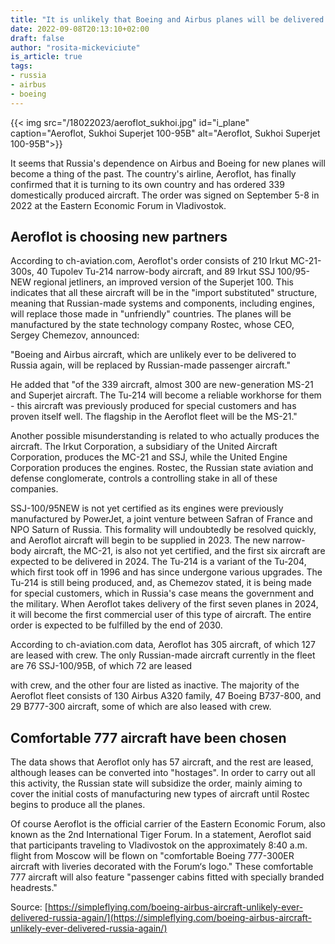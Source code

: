 ```yaml
---
title: "It is unlikely that Boeing and Airbus planes will be delivered to Russia again"
date: 2022-09-08T20:13:10+02:00
draft: false
author: "rosita-mickeviciute"
is_article: true
tags:
- russia
- airbus
- boeing
---
```

{{< img src="/18022023/aeroflot_sukhoi.jpg" id="i_plane" caption="Aeroflot, Sukhoi Superjet 100-95B" alt="Aeroflot, Sukhoi Superjet 100-95B">}}

It seems that Russia&#39;s dependence on Airbus and Boeing for new planes will become a thing of
the past. The country&#39;s airline, Aeroflot, has finally confirmed that it is turning to its own
country and has ordered 339 domestically produced aircraft. The order was signed on
September 5-8 in 2022 at the Eastern Economic Forum in Vladivostok.

## Aeroflot is choosing new partners

According to ch-aviation.com, Aeroflot&#39;s order consists of 210 Irkut MC-21-300s, 40 Tupolev Tu-214 narrow-body aircraft, and 89 Irkut SSJ 100/95-NEW regional jetliners, an improved version
of the Superjet 100. This indicates that all these aircraft will be in the &quot;import substituted&quot;
structure, meaning that Russian-made systems and components, including engines, will replace
those made in &quot;unfriendly&quot; countries. The planes will be manufactured by the state technology
company Rostec, whose CEO, Sergey Chemezov, announced:

&quot;Boeing and Airbus aircraft, which are unlikely ever to be delivered to Russia again, will be
replaced by Russian-made passenger aircraft.&quot;

He added that &quot;of the 339 aircraft, almost 300 are new-generation MS-21 and Superjet aircraft.
The Tu-214 will become a reliable workhorse for them - this aircraft was previously produced
for special customers and has proven itself well. The flagship in the Aeroflot fleet will be the
MS-21.&quot;

Another possible misunderstanding is related to who actually produces the aircraft. The Irkut
Corporation, a subsidiary of the United Aircraft Corporation, produces the MC-21 and SSJ, while
the United Engine Corporation produces the engines. Rostec, the Russian state aviation and
defense conglomerate, controls a controlling stake in all of these companies.

SSJ-100/95NEW is not yet certified as its engines were previously manufactured by PowerJet, a
joint venture between Safran of France and NPO Saturn of Russia. This formality will
undoubtedly be resolved quickly, and Aeroflot aircraft will begin to be supplied in 2023. The
new narrow-body aircraft, the MC-21, is also not yet certified, and the first six aircraft are
expected to be delivered in 2024. The Tu-214 is a variant of the Tu-204, which first took off in
1996 and has since undergone various upgrades. The Tu-214 is still being produced, and, as
Chemezov stated, it is being made for special customers, which in Russia&#39;s case means the
government and the military. When Aeroflot takes delivery of the first seven planes in 2024, it
will become the first commercial user of this type of aircraft. The entire order is expected to be
fulfilled by the end of 2030.

According to ch-aviation.com data, Aeroflot has 305 aircraft, of which 127 are leased with crew.
The only Russian-made aircraft currently in the fleet are 76 SSJ-100/95B, of which 72 are leased

with crew, and the other four are listed as inactive. The majority of the Aeroflot fleet consists of
130 Airbus A320 family, 47 Boeing B737-800, and 29 B777-300 aircraft, some of which are also
leased with crew.

## Comfortable 777 aircraft have been chosen

The data shows that Aeroflot only has 57 aircraft, and the rest are leased, although leases can
be converted into &quot;hostages&quot;. In order to carry out all this activity, the Russian state will
subsidize the order, mainly aiming to cover the initial costs of manufacturing new types of
aircraft until Rostec begins to produce all the planes.

Of course Aeroflot is the official carrier of the Eastern Economic Forum, also known as the 2nd
International Tiger Forum. In a statement, Aeroflot said that participants traveling to
Vladivostok on the approximately 8:40 a.m. flight from Moscow will be flown on &quot;comfortable
Boeing 777-300ER aircraft with liveries decorated with the Forum‘s logo.&quot; These comfortable
777 aircraft will also feature &quot;passenger cabins fitted with specially branded headrests.&quot;

Source: [https://simpleflying.com/boeing-airbus-aircraft-unlikely-ever-delivered-russia-again/](https://simpleflying.com/boeing-airbus-aircraft-unlikely-ever-delivered-russia-again/)
